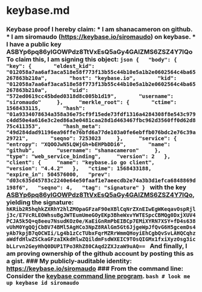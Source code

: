 # keybase.md
### Keybase proof  I hereby claim:    * I am shanacameron on github.   * I am siromaudo (https://keybase.io/siromaudo) on keybase.   * I have a public key ASBYp6pq86ylGOWPdz8TtVxEsQ5aGy4GAlZMS6ZSZ4Y7IQo  To claim this, I am signing this object:  ```json {   "body": {     "key": {       "eldest_kid": "012058a7aa6af3aca518e58f773f13b55c44b10e5a1b2e0602564c4ba65267863b210a",       "host": "keybase.io",       "kid": "012058a7aa6af3aca518e58f773f13b55c44b10e5a1b2e0602564c4ba65267863b210a",       "uid": "572ed0619cc45bded0318d8c005b1d19",       "username": "siromaudo"     },     "merkle_root": {       "ctime": 1568433115,       "hash": "01a9334078634a358a36e75cf9f15ede73fdf1316a4284308f8e543c979c4dd50e4a616e3c2ed86a3e0481caa28d1d463467fbc962d3560ff0d62d875c411353",       "hash_meta": "49d284dad91196ea96ffe76bfd6a77de103a0fe6ebffb076bdc2e76c39a29721",       "seqno": 7253023     },     "service": {       "entropy": "XQOOJwN5LQWjGh+bEHPbDDi6",       "name": "github",       "username": "shanacameron"     },     "type": "web_service_binding",     "version": 2   },   "client": {     "name": "keybase.io go client",     "version": "4.4.2"   },   "ctime": 1568433188,   "expire_in": 504576000,   "prev": "d03c635d45783c2240e64e50faaf1e7aeecdb2e74a3b3d1efca6848869d198f6",   "seqno": 4,   "tag": "signature" } ```  with the key [ASBYp6pq86ylGOWPdz8TtVxEsQ5aGy4GAlZMS6ZSZ4Y7IQo](https://keybase.io/siromaudo), yielding the signature:  ``` hKRib2R5hqhkZXRhY2hlZMOpaGFzaF90eXBlCqNrZXnEIwEgWKeqavOspRjlj3c/E7VcRLEOWhsuBgJWTEumUmeGOyEKp3BheWxvYWTESpcCBMQg0DxjXUV4PCJA5k5Q+q8eeu7NsudKOz0e/KaEiGnRmPbEIBCp7EMiXYRN7XSY+fD4s638vUhM0YgQQjCbBV74BMl5AgHCo3NpZ8RAlGm5Gt6JjgeWpJfQvG6H5gcemDs4yAb7kpjB7qOCWIi/Lg4b1zCcTUbxFqrMZRrWmmQHoyiEhCgbQvSvLAHQCqhzaWdfdHlwZSCkaGFzaIKkdHlwZQildmFsdWXEIC9TOsQIGMx1fxiXyzOsg3icbLLrvn2GeyHhQ0DUP1TPo3RhZ80CAqd2ZXJzaW9uAQ==  ```  And finally, I am proving ownership of the github account by posting this as a gist.  ### My publicly-auditable identity:  https://keybase.io/siromaudo  ### From the command line:  Consider the [keybase command line program](https://keybase.io/download).  ```bash # look me up keybase id siromaudo ```
